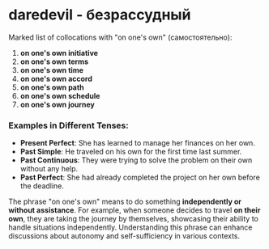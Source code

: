 # daredevil - безрассудный

Marked list of collocations with "on one's own" (самостоятельно):

1. **on one's own initiative**  
2. **on one's own terms**  
3. **on one's own time**  
4. **on one's own accord**  
5. **on one's own path**  
6. **on one's own schedule**  
7. **on one's own journey**  

### Examples in Different Tenses:

- **Present Perfect**: She has learned to manage her finances on her own.  
- **Past Simple**: He traveled on his own for the first time last summer.  
- **Past Continuous**: They were trying to solve the problem on their own without any help.  
- **Past Perfect**: She had already completed the project on her own before the deadline.  

The phrase "on one's own" means to do something **independently or without assistance**. For example, when someone decides to travel **on their own**, they are taking the journey by themselves, showcasing their ability to handle situations independently. Understanding this phrase can enhance discussions about autonomy and self-sufficiency in various contexts.
